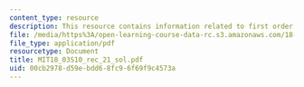 ```yaml
---
content_type: resource
description: This resource contains information related to first order linear systems.
file: /media/https%3A/open-learning-course-data-rc.s3.amazonaws.com/18-03-differential-equations-spring-2010/00cb2978d59ebdd68fc96f69f9c4573a_MIT18_03S10_rec_21_sol.pdf
file_type: application/pdf
resourcetype: Document
title: MIT18_03S10_rec_21_sol.pdf
uid: 00cb2978-d59e-bdd6-8fc9-6f69f9c4573a
---
```

